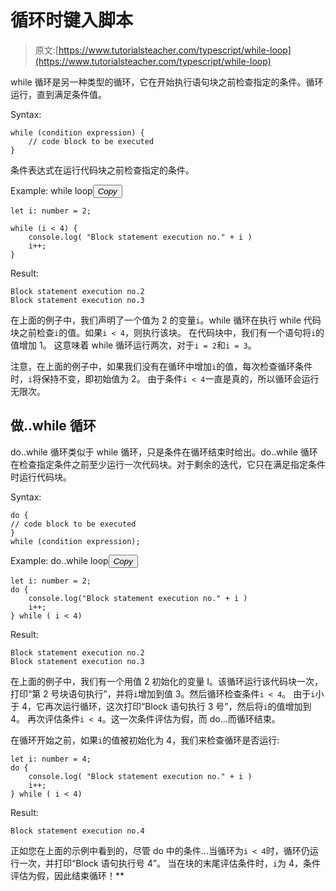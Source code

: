 # 循环时键入脚本

> 原文:[https://www.tutorialsteacher.com/typescript/while-loop](https://www.tutorialsteacher.com/typescript/while-loop)

while 循环是另一种类型的循环，它在开始执行语句块之前检查指定的条件。循环运行，直到满足条件值。

Syntax:

```
while (condition expression) {
    // code block to be executed
}

```

条件表达式在运行代码块之前检查指定的条件。

Example: while loop<button class="copy-btn pull-right" title="Copy example code">*Copy*</button> 

```
let i: number = 2;

while (i < 4) {
    console.log( "Block statement execution no." + i )
    i++;
} 
```

Result:

```
Block statement execution no.2
Block statement execution no.3

```

在上面的例子中，我们声明了一个值为 2 的变量`i`。while 循环在执行 while 代码块之前检查`i`的值。如果`i < 4`，则执行该块。 在代码块中，我们有一个语句将`i`的值增加 1。 这意味着 while 循环运行两次，对于`i = 2`和`i = 3`。

注意，在上面的例子中，如果我们没有在循环中增加`i`的值，每次检查循环条件时，`i`将保持不变，即初始值为 2。 由于条件`i < 4`一直是真的，所以循环会运行无限次。

## 做..while 循环

do..while 循环类似于 while 循环，只是条件在循环结束时给出。do..while 循环在检查指定条件之前至少运行一次代码块。对于剩余的迭代，它只在满足指定条件时运行代码块。

Syntax:

```
do {
// code block to be executed
}
while (condition expression);

```

Example: do..while loop<button class="copy-btn pull-right" title="Copy example code">*Copy*</button> 

```
let i: number = 2;
do {
    console.log("Block statement execution no." + i )
    i++;
} while ( i < 4) 
```

Result:

```
Block statement execution no.2
Block statement execution no.3

```

在上面的例子中，我们有一个用值 2 初始化的变量 I。该循环运行该代码块一次，打印“第 2 号块语句执行”，并将`i`增加到值 3。然后循环检查条件`i < 4`。 由于`i`小于 4，它再次运行循环，这次打印“Block 语句执行 3 号”，然后将`i`的值增加到 4。 再次评估条件`i < 4`。这一次条件评估为假，而 do...而循环结束。

在循环开始之前，如果`i`的值被初始化为 4，我们来检查循环是否运行:

```
let i: number = 4;
do {
    console.log( "Block statement execution no." + i )
    i++;
} while ( i < 4) 
```

Result:

```
Block statement execution no.4

```

正如您在上面的示例中看到的，尽管 do 中的条件...当循环为`i < 4`时，循环仍运行一次，并打印“Block 语句执行号 4”。 当在块的末尾评估条件时，`i`为 4，条件评估为假，因此结束循环！**